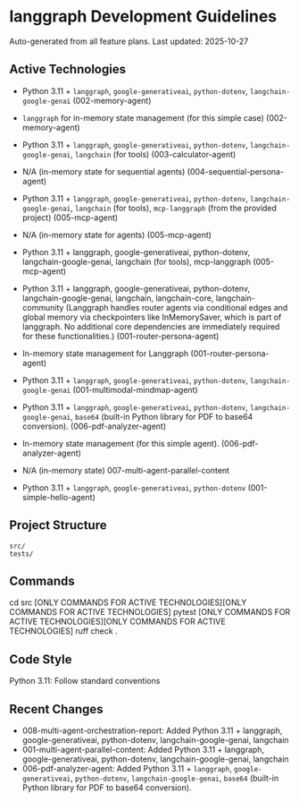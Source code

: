 # langgraph Development Guidelines

Auto-generated from all feature plans. Last updated: 2025-10-27

## Active Technologies
- Python 3.11 + `langgraph`, `google-generativeai`, `python-dotenv`, `langchain-google-genai` (002-memory-agent)
- `langgraph` for in-memory state management (for this simple case) (002-memory-agent)
- Python 3.11 + `langgraph`, `google-generativeai`, `python-dotenv`, `langchain-google-genai`, `langchain` (for tools) (003-calculator-agent)
- N/A (in-memory state for sequential agents) (004-sequential-persona-agent)
- Python 3.11 + `langgraph`, `google-generativeai`, `python-dotenv`, `langchain-google-genai`, `langchain` (for tools), `mcp-langgraph` (from the provided project) (005-mcp-agent)
- N/A (in-memory state for agents) (005-mcp-agent)
- Python 3.11 + langgraph, google-generativeai, python-dotenv, langchain-google-genai, langchain (for tools), mcp-langgraph (005-mcp-agent)
- Python 3.11 + langgraph, google-generativeai, python-dotenv, langchain-google-genai, langchain, langchain-core, langchain-community (Langgraph handles router agents via conditional edges and global memory via checkpointers like InMemorySaver, which is part of langgraph. No additional core dependencies are immediately required for these functionalities.) (001-router-persona-agent)
- In-memory state management for Langgraph (001-router-persona-agent)
- Python 3.11 + `langgraph`, `google-generativeai`, `python-dotenv`, `langchain-google-genai` (001-multimodal-mindmap-agent)
- Python 3.11 + `langgraph`, `google-generativeai`, `python-dotenv`, `langchain-google-genai`, `base64` (built-in Python library for PDF to base64 conversion). (006-pdf-analyzer-agent)
- In-memory state management (for this simple agent). (006-pdf-analyzer-agent)
- N/A (in-memory state) 007-multi-agent-parallel-content

- Python 3.11 + `langgraph`, `google-generativeai`, `python-dotenv` (001-simple-hello-agent)

## Project Structure

```text
src/
tests/
```

## Commands

cd src [ONLY COMMANDS FOR ACTIVE TECHNOLOGIES][ONLY COMMANDS FOR ACTIVE TECHNOLOGIES] pytest [ONLY COMMANDS FOR ACTIVE TECHNOLOGIES][ONLY COMMANDS FOR ACTIVE TECHNOLOGIES] ruff check .

## Code Style

Python 3.11: Follow standard conventions

## Recent Changes
- 008-multi-agent-orchestration-report: Added Python 3.11 + langgraph, google-generativeai, python-dotenv, langchain-google-genai, langchain
- 001-multi-agent-parallel-content: Added Python 3.11 + langgraph, google-generativeai, python-dotenv, langchain-google-genai, langchain
- 006-pdf-analyzer-agent: Added Python 3.11 + `langgraph`, `google-generativeai`, `python-dotenv`, `langchain-google-genai`, `base64` (built-in Python library for PDF to base64 conversion).


<!-- MANUAL ADDITIONS START -->
<!-- MANUAL ADDITIONS END -->
